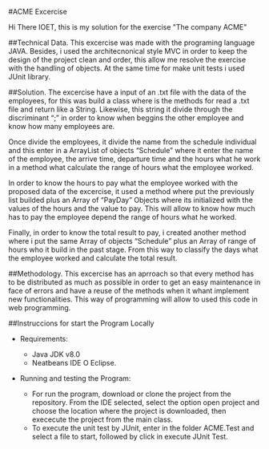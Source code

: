 #ACME Excercise

Hi There IOET, this is my solution for the exercise "The company ACME" 

##Technical Data.
This excercise was made with the programing language JAVA. Besides, i used the architecnonical style MVC in order to keep the design of the project clean and order, this allow me resolve the exercise with the handling of objects.  At the same time for make unit tests i used JUnit library.

##Solution.
The excercise have a input of an .txt file with the data of the employees, for this was build a class where is the   methods for read a .txt file and return like a String. Likewise, this string it divide through the discriminant “;” in order to know when beggins the other employee and know how many employees are.

Once divide the employees, it divide the name from the schedule individual and this enter in a ArrayList of objects “Schedule” where it enter the name of the employee, the arrive time, departure time and the hours what he work in a method what calculate the range of hours what the employee worked.

In order to know the hours to pay what the employee worked with the proposed data of the excercise, it used a method where put the previously list builded plus an Array of “PayDay” Objects where its initialized with the values of the hours and the value to pay. This will allow to know how much has to pay the employee  depend the range of hours what he worked.

Finally, in order to know the total result to pay, i created another method where i put the same Array of objects “Schedule” plus an Array of range of hours who it build in the past stage. From this way to classify the days what the employee worked and calculate the total result.

##Methodology.
This excercise has an aprroach so that every method has to be distributed as much as possible in order to get an easy maintenance in face of errors and have a reuse of the methods when it whant implement new functionalities. This way of programming will allow to used this code in web programming.

##Instruccions for start the Program Locally 
* Requirements:
    * Java JDK v8.0 
    * Neatbeans IDE O Eclipse.

* Running and testing the Program: 
    *  For run the program, download or clone the project from the repository. From the IDE selected, select the option open project and choose the location where the project is downloaded, then exececute the project from the main class.
    * To execute the unit test by JUnit, enter in the folder ACME.Test and select a file to start, followed by click in execute JUnit Test.
